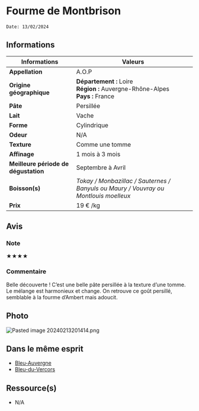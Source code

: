 # Fourme de Montbrison
```
Date: 13/02/2024
```
## Informations

| Informations | Valeurs |
| ---- | ---- |
| **Appellation** | A.O.P |
| **Origine géographique** | **Département :** Loire<br>**Région :** Auvergne-Rhône-Alpes<br>**Pays :** France   |
| **Pâte** | Persillée |
| **Lait** | Vache |
| **Forme** | Cylindrique |
| **Odeur** | N/A |
| **Texture** | Comme une tomme |
| **Affinage** | 1 mois à 3 mois |
| **Meilleure période de dégustation** | Septembre à Avril |
| **Boisson(s)** | *Tokay / Monbazillac / Sauternes / Banyuls ou Maury / Vouvray ou Montlouis moelleux* |
| **Prix** | 19 € /kg |

## Avis
### Note
★★★★
### Commentaire
Belle découverte ! C’est une belle pâte persillée à la texture d’une tomme. Le mélange est harmonieux et change. On retrouve ce goût persillé, semblable à la fourme d’Ambert mais adoucit.
## Photo
![Pasted image 20240213201414.png](./M%C3%A9dias/Pasted%20image%2020240213201414.png)

## Dans le même esprit
* [Bleu-Auvergne](./Bleu-Auvergne.md)
* [Bleu-du-Vercors](./Bleu-du-Vercors.md)

## Ressource(s)
* N/A